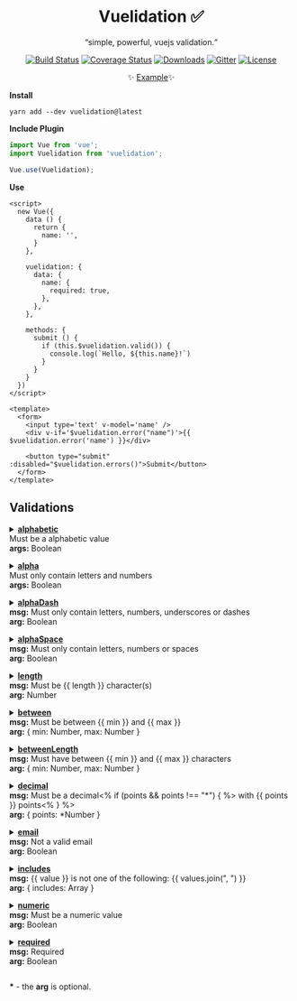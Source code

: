 <h1 align="center">Vuelidation ✅</h1>

<p align="center">
  <q>simple, powerful, vuejs validation.</q>
</p>

<p align="center">
  <a href="https://travis-ci.org/cj/vuelidation"><img src="https://img.shields.io/travis/cj/vuelidation/master.svg" alt="Build Status" target="_blank"></a>
  <a href="https://coveralls.io/github/cj/vuelidation?branch=master"><img src="https://img.shields.io/coveralls/cj/vuelidation/master.svg" alt="Coverage Status" target="_blank"></a>
  <a href="https://www.npmjs.com/package/vuelidation"><img src="https://img.shields.io/npm/dt/vuelidation.svg" alt="Downloads" target="_blank"></a>
  <a href="https://gitter.im/cj/vuelidation"><img src="https://img.shields.io/badge/GITTER-join%20chat-green.svg" alt="Gitter" target="_blank"></a>
  <a href="https://github.com/cj/vuelidation/blob/master/LICENSE.md"><img src="https://img.shields.io/npm/l/vuelidation.svg" alt="License" target="_blank"></a>
</p>

<p align="center">
  ✨ <a href="https://codepen.io/cj/pen/BRNzgd">Example</a>✨
</p>

**Install**

`yarn add --dev vuelidation@latest`

**Include Plugin**
```javascript
import Vue from 'vue';
import Vuelidation from 'vuelidation';

Vue.use(Vuelidation);
```
**Use**
```vue
<script>
  new Vue({
    data () {
      return {
        name: '',
      }
    },
    
    vuelidation: {
      data: {
        name: {
          required: true,
        },
      },
    },
    
    methods: {
      submit () {
        if (this.$vuelidation.valid()) {
          console.log(`Hello, ${this.name}!`)
        }
      }
    }
  })
</script>

<template>
  <form>
    <input type='text' v-model='name' />
    <div v-if='$vuelidation.error("name")'>{{ $vuelidation.error('name') }}</div>
    
    <button type="submit" :disabled="$vuelidation.errors()">Submit</button>
  </form>
</template>
```

## Validations

<details>
<summary>
  <a href='#validations-alphabetic'><b>alphabetic</b></a>
  <p style='margin: 0; '>
    <ul style='margin: 0; padding: 0; list-style-type: none;'>
      <li>Must be a alphabetic value</li>
      <li><b>args:</b> Boolean</li>
    </ul>
  </p>
</summary>

```javascript
{
  alphabetic: true,
}
```
</details>

<details>
<summary>
  <a href='#validations-alpha'><b>alpha</b></a>
  <p style='margin: 0; '>
    <ul style='margin: 0; padding: 0; list-style-type: none;'>
      <li>Must only contain letters and numbers</li>
      <li><b>args:</b> Boolean</li>
    </ul>
  </p>
</summary>

```javascript
{
  alpha: true,
}
```
</details>

<details>
<summary>
  <a href='#validations-alphaDash'><b>alphaDash</b></a>
  <p style='margin: 0; '>
    <ul style='margin: 0; padding: 0; list-style-type: none;'>
      <li><b>msg:</b> Must only contain letters, numbers, underscores or dashes</li>
      <li><b>arg:</b> Boolean</li>
    </ul>
  </p>
</summary>

```javascript
{
  alphaDash: true,
}
```
</details>

<details>
<summary>
  <a href='#validations-alphaSpace'><b>alphaSpace</b></a>
  <p style='margin: 0; '>
    <ul style='margin: 0; padding: 0; list-style-type: none;'>
      <li><b>msg:</b> Must only contain letters, numbers or spaces</li>
      <li><b>arg:</b> Boolean</li>
    </ul>
  </p>
</summary>

```javascript
{
  alphaSpace: true,
}
```
</details>

<details>
<summary>
  <a href='#validations-length'><b>length</b></a>
  <p style='margin: 0; '>
    <ul style='margin: 0; padding: 0; list-style-type: none;'>
      <li><b>msg:</b> Must be {{ length }} character(s)</li>
      <li><b>arg:</b> Number</li>
    </ul>
  </p>
</summary>

```javascript
{
  length: 16,
}
```
</details>

<details>
<summary>
  <a href='#validations-between'><b>between</b></a>
  <p style='margin: 0; '>
    <ul style='margin: 0; padding: 0; list-style-type: none;'>
      <li><b>msg:</b> Must be between {{ min }} and {{ max }}</li>
      <li><b>arg:</b> { min: Number, max: Number }</li>
    </ul>
  </p>
</summary>

```javascript
{
  between: {
    min: 5,
    max: 10,
  },
}
```
</details>

<details>
<summary>
  <a href='#validations-between-length'><b>betweenLength</b></a>
  <p style='margin: 0; '>
    <ul style='margin: 0; padding: 0; list-style-type: none;'>
      <li><b>msg:</b> Must have between {{ min }} and {{ max }} characters</li>
      <li><b>arg:</b> { min: Number, max: Number }</li>
    </ul>
  </p>
</summary>

```javascript
{
  betweenLength: {
    min: 8,
    max: 20,
  },
}
```
</details>

<details>
<summary>
  <a href='#validations-decimal'><b>decimal</b></a>
  <p style='margin: 0; '>
    <ul style='margin: 0; padding: 0; list-style-type: none;'>
      <li><b>msg:</b> Must be a decimal<% if (points && points !== "*") { %> with {{ points }} points<% } %></li>
      <li><b>arg:</b> { points: *Number }</li>
    </ul>
  </p>
</summary>

```javascript
{
  decimal: {
    points: 2,
  },
}
```
</details>

<details>
<summary>
  <a href='#validations-email'><b>email</b></a>
  <p style='margin: 0; '>
    <ul style='margin: 0; padding: 0; list-style-type: none;'>
      <li><b>msg:</b> Not a valid email</li>
      <li><b>arg:</b> Boolean</li>
    </ul>
  </p>
</summary>

```javascript
{
  email: true,
}
```
</details>

<details>
<summary> <a href='#validations-includes'><b>includes</b></a>
  <p style='margin: 0; '>
    <ul style='margin: 0; padding: 0; list-style-type: none;'>
      <li><b>msg:</b> {{ value }} is not one of the following: {{ values.join(", ") }}</li>
      <li><b>arg:</b> { includes: Array }</li>
    </ul>
  </p>
</summary>

```javascript
{
  includes: ['foo', 'bar'],
}
```
</details>

<details>
<summary>
  <a href='#validations-numeric'><b>numeric</b></a>
  <p style='margin: 0; '>
    <ul style='margin: 0; padding: 0; list-style-type: none;'>
      <li><b>msg:</b> Must be a numeric value</li>
      <li><b>arg:</b> Boolean</li>
    </ul>
  </p>
</summary>

```javascript
{
  numeric: true,
}
```
</details>

<details>
<summary>
  <a href='#validations-required'><b>required</b></a>
  <p style='margin: 0; '>
    <ul style='margin: 0; padding: 0; list-style-type: none;'>
      <li><b>msg:</b> Required</li>
      <li><b>arg:</b> Boolean</li>
    </ul>
  </p>
</summary>

```javascript
{
  required: true,
}
```
</details>

<b>*</b> - the **arg** is optional.

